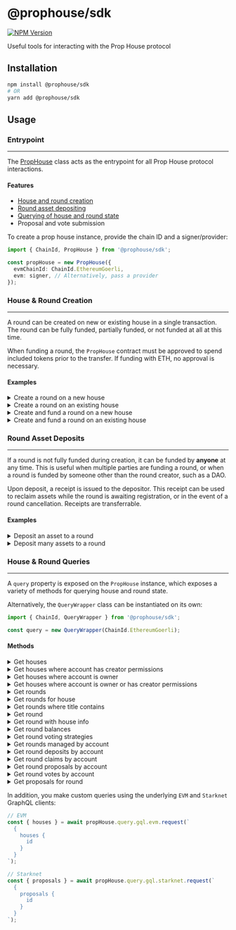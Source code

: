 # @prophouse/sdk

[![NPM Version](https://img.shields.io/npm/v/@prophouse/sdk.svg?style=flat)](https://www.npmjs.com/package/@prophouse/sdk)

Useful tools for interacting with the Prop House protocol

## Installation

```sh
npm install @prophouse/sdk
# OR
yarn add @prophouse/sdk
```

## Usage

### Entrypoint
---

The [PropHouse](src/prop-house.ts) class acts as the entrypoint for all Prop House protocol interactions.

#### Features

- [House and round creation](#house--round-creation)
- [Round asset depositing](#round-asset-deposits)
- [Querying of house and round state](#house--round-queries)
- Proposal and vote submission

To create a prop house instance, provide the chain ID and a signer/provider:

```ts
import { ChainId, PropHouse } from '@prophouse/sdk';

const propHouse = new PropHouse({
  evmChainId: ChainId.EthereumGoerli,
  evm: signer, // Alternatively, pass a provider
});
```

### House & Round Creation
---

A round can be created on new or existing house in a single transaction. The round can be fully funded, partially funded, or not funded at all at this time.

When funding a round, the `PropHouse` contract must be approved to spend included tokens prior to the transfer. If funding with ETH, no approval is necessary.

#### Examples

<details>
  <summary>Create a round on a new house</summary>

  ```ts
  import { AssetType, HouseType, RoundType, VotingStrategyType } from '@prophouse/sdk';

  const response = await propHouse.createRoundOnNewHouse(
    {
      houseType: HouseType.COMMUNITY,
      config: {
        contractURI: 'ipfs://bafkreignr3s2dplrfey3yiob2es4fvkgnlo2k7vjuigwswibbwpldvr5wi',
      },
    },
    {
      roundType: RoundType.TIMED,
      title: 'Test Round',
      description: 'A round used for testing purposes',
      config: {
        // Offer 5 ETH split between 10 winners, funded later
        awards: [
          {
            assetType: AssetType.ETH,
            amount: ethers.utils.parseEther('5'),
          },
        ],
        // Voting power for this round is determined by a user's Noun balance
        strategies: [
          {
            strategyType: VotingStrategyType.BALANCE_OF,
            assetType: AssetType.ERC721,
            address: NOUNS_TOKEN,
          },
        ],
        proposalPeriodStartUnixTimestamp: now + ONE_DAY_SEC,
        proposalPeriodDurationSecs: ONE_DAY_SEC,
        votePeriodDurationSecs: ONE_DAY_SEC,
        winnerCount: 10,
      },
    },
  );
  ```
</details>

<details>
  <summary>Create a round on an existing house</summary>

  ```ts
  import { AssetType, RoundType, VotingStrategyType } from '@prophouse/sdk';

  const response = await propHouse.createRoundOnExistingHouse(
    HOUSE_ADDRESS,
    {
      roundType: RoundType.TIMED,
      title: 'Test Round',
      description: 'A round used for testing purposes',
      config: {
        // Offer 5 ETH split between 10 winners, funded later
        awards: [
          {
            assetType: AssetType.ETH,
            amount: ethers.utils.parseEther('5'),
          },
        ],
        // Voting power for this round is determined by a user's Noun balance
        strategies: [
          {
            strategyType: VotingStrategyType.BALANCE_OF,
            assetType: AssetType.ERC721,
            address: NOUNS_TOKEN,
          },
        ],
        proposalPeriodStartUnixTimestamp: now + ONE_DAY_SEC,
        proposalPeriodDurationSecs: ONE_DAY_SEC,
        votePeriodDurationSecs: ONE_DAY_SEC,
        winnerCount: 10,
      },
    },
  );
  ```
</details>

<details>
  <summary>Create and fund a round on a new house</summary>

  ```ts
  import { Asset, AssetType, HouseType, RoundType, VotingStrategyType } from '@prophouse/sdk';

  // Offer 5 ETH split between 10 winners
  const assets: Asset[] = [
    {
      assetType: AssetType.ETH,
      amount: ethers.utils.parseEther('5'),
    },
  ];

  const response = await propHouse.createAndFundRoundOnNewHouse(
    {
      houseType: HouseType.COMMUNITY,
      config: {
        contractURI: 'ipfs://bafkreignr3s2dplrfey3yiob2es4fvkgnlo2k7vjuigwswibbwpldvr5wi',
      },
    },
    {
      roundType: RoundType.TIMED,
      title: 'Test Round',
      description: 'A round used for testing purposes',
      config: {
        awards: assets,
        // Voting power for this round is determined by a user's Noun balance
        strategies: [
          {
            strategyType: VotingStrategyType.BALANCE_OF,
            assetType: AssetType.ERC721,
            address: NOUNS_TOKEN,
          },
        ],
        proposalPeriodStartUnixTimestamp: now + ONE_DAY_SEC,
        proposalPeriodDurationSecs: ONE_DAY_SEC,
        votePeriodDurationSecs: ONE_DAY_SEC,
        winnerCount: 10,
      },
    },
    assets, // This example funds the round in full, but any amount is acceptable
  );
  ```
</details>

<details>
  <summary>Create and fund a round on an existing house</summary>

  ```ts
  import { Asset, AssetType, RoundType, VotingStrategyType } from '@prophouse/sdk';

  // Offer 5 ETH split between 10 winners
  const assets: Asset[] = [
    {
      assetType: AssetType.ETH,
      amount: ethers.utils.parseEther('5'),
    },
  ];

  const response = await propHouse.createAndFundRoundOnExistingHouse(
    HOUSE_ADDRESS,
    {
      roundType: RoundType.TIMED,
      title: 'Test Round',
      description: 'A round used for testing purposes',
      config: {
        awards: assets,
        // Voting power for this round is determined by a user's Noun balance
        strategies: [
          {
            strategyType: VotingStrategyType.BALANCE_OF,
            assetType: AssetType.ERC721,
            address: NOUNS_TOKEN,
          },
        ],
        proposalPeriodStartUnixTimestamp: now + ONE_DAY_SEC,
        proposalPeriodDurationSecs: ONE_DAY_SEC,
        votePeriodDurationSecs: ONE_DAY_SEC,
        winnerCount: 10,
      },
    },
    assets,
  );
  ```
</details>

### Round Asset Deposits
---

If a round is not fully funded during creation, it can be funded by **anyone** at any time. This is useful when multiple parties are funding a round, or when a round is funded by someone other than the round creator, such as a DAO.

Upon deposit, a receipt is issued to the depositor. This receipt can be used to reclaim assets while the round is awaiting registration, or in the event of a round cancellation. Receipts are transferrable.

#### Examples

<details>
  <summary>Deposit an asset to a round</summary>

  ```ts
  import { AssetType } from '@prophouse/sdk';

  // ETH
  await propHouse.depositTo(ROUND_ADDRESS, {
    assetType: AssetType.ETH,
    amount: ethers.utils.parseEther('1'),
  });

  // ERC20
  await propHouse.depositTo(ROUND_ADDRESS, {
    assetType: AssetType.ERC20,
    address: ERC20_TOKEN_ADDRESS,
    amount: ERC20_TOKEN_AMOUNT,
  });

  // ERC721
  await propHouse.depositTo(ROUND_ADDRESS, {
    assetType: AssetType.ERC721,
    address: ERC721_TOKEN_ADDRESS,
    tokenId: ERC721_TOKEN_ID,
  });

  // ERC1155
  await propHouse.depositTo(ROUND_ADDRESS, {
    assetType: AssetType.ERC1155,
    address: ERC1155_TOKEN_ADDRESS,
    amount: ERC1155_TOKEN_AMOUNT,
    tokenId: ERC1155_TOKEN_ID,
  });
  ```
</details>

<details>
  <summary>Deposit many assets to a round</summary>

  ```ts
  import { AssetType } from '@prophouse/sdk';

  await propHouse.batchDepositTo(ROUND_ADDRESS, [
    {
      assetType: AssetType.ETH,
      amount: ethers.utils.parseEther('1'),
    },
    {
      assetType: AssetType.ERC20,
      address: ERC20_TOKEN_ADDRESS,
      amount: ERC20_TOKEN_AMOUNT,
    },
    {
      assetType: AssetType.ERC721,
      address: ERC721_TOKEN_ADDRESS,
      tokenId: ERC721_TOKEN_ID,
    },
    {
      assetType: AssetType.ERC1155,
      address: ERC1155_TOKEN_ADDRESS,
      amount: ERC1155_TOKEN_AMOUNT,
      tokenId: ERC1155_TOKEN_ID,
    },
  ]);
  ```
</details>

### House & Round Queries
---

A `query` property is exposed on the `PropHouse` instance, which exposes a variety of methods for querying house and round state.

Alternatively, the `QueryWrapper` class can be instantiated on its own:

```ts
import { ChainId, QueryWrapper } from '@prophouse/sdk';

const query = new QueryWrapper(ChainId.EthereumGoerli);
```

#### Methods

<details>
  <summary>Get houses</summary>

  Get high-level house information for many houses. Accepts an optional pagination and ordering configuration.

  ```ts
  const { houses } = await propHouse.query.getHouses();
  ```
</details>

<details>
  <summary>Get houses where account has creator permissions</summary>

  Get paginated houses where the provided account has creator permissions. Accepts the account address, and an optional pagination and ordering configuration.

  ```ts
  const { houses } = await propHouse.query.getHousesWhereAccountHasCreatorPermissions(
    accountAddress,
  );
  ```
</details>

<details>
  <summary>Get houses where account is owner</summary>

  Get paginated houses where the provided account is the house owner. Accepts the account address, and an optional pagination and ordering configuration.

  ```ts
  const { houses } = await propHouse.query.getHousesWhereAccountIsOwner(
    accountAddress,
  );
  ```
</details>

<details>
  <summary>Get houses where account is owner or has creator permissions</summary>

  Get paginated houses where the provided account is the house owner or has creator permissions. Accepts the account address, and an optional pagination and ordering configuration.

  ```ts
  const { houses } = await propHouse.query.getHousesWhereAccountIsOwnerOrHasCreatorPermissions(
    accountAddress,
  );
  ```
</details>

<details>
  <summary>Get rounds</summary>

  Get high-level round information for many rounds. Accepts an optional pagination and ordering configuration.

  ```ts
  const { rounds } = await propHouse.query.getRounds();
  ```
</details>

<details>
  <summary>Get rounds for house</summary>

  Get high-level round information for many rounds on the provided house. Accepts the house address, and an optional pagination and ordering configuration.

  ```ts
  const { rounds } = await propHouse.query.getRoundsForHouse(houseAddress);
  ```
</details>

<details>
  <summary>Get rounds where title contains</summary>

  Get high-level round information for many rounds where the title contains the provided partial title text. Accepts the partial title text, and an optional pagination and ordering configuration.

  ```ts
  const { rounds } = await propHouse.query.getRoundsWhereTitleContains(
    partialTitleText,
  );
  ```
</details>

<details>
  <summary>Get round</summary>

  Get detailed information for a single round. Accepts the round address.

  ```ts
  const round = await propHouse.query.getRound(roundAddress);
  ```
</details>

<details>
  <summary>Get round with house info</summary>

  Get detailed information for a single round, including house information. Accepts the round address.

  ```ts
  const round = await propHouse.query.getRoundWithHouseInfo(roundAddress);
  ```
</details>

<details>
  <summary>Get round balances</summary>

  Get balance information for a single round. Accepts the round address, and an optional pagination and ordering configuration.

  ```ts
  const { balances } = await propHouse.query.getRoundBalances(roundAddress);
  ```
</details>

<details>
  <summary>Get round voting strategies</summary>

  Get voting strategy information for a single round. Accepts the round address, and an optional pagination and ordering configuration.

  ```ts
  const { votingStrategies } = await propHouse.query.getRoundVotingStrategies(
    roundAddress,
  );
  ```
</details>

<details>
  <summary>Get rounds managed by account</summary>

  Get paginated rounds currently managed by the provided account address. Accepts the account address, and an optional pagination and ordering configuration.

  ```ts
  const { rounds } = await propHouse.query.getRoundsManagedByAccount(
    accountAddress,
  );
  ```
</details>

<details>
  <summary>Get round deposits by account</summary>

  Get paginated round deposits by the provided account address. Accepts the depositor address, and an optional pagination and ordering configuration.

  ```ts
  const { deposits } = await propHouse.query.getRoundDepositsByAccount(
    accountAddress,
  );
  ```
</details>

<details>
  <summary>Get round claims by account</summary>

  Get paginated round claims by the provided account address. Accepts the claimer address, and an optional pagination and ordering configuration.

  ```ts
  const { claims } = await propHouse.query.getRoundClaimsByAccount(
    accountAddress,
  );
  ```
</details>

<details>
  <summary>Get round proposals by account</summary>

  Get paginated round proposals by the provided account address. Accepts the proposer address, and an optional pagination and ordering configuration.

  ```ts
  const { proposals } = await propHouse.query.getRoundProposalsByAccount(
    accountAddress,
  );
  ```
</details>

<details>
  <summary>Get round votes by account</summary>

  Get paginated round votes by the provided account address. Accepts the voter address, and an optional pagination and ordering configuration.

  ```ts
  const { votes } = await propHouse.query.getRoundVotesByAccount(
    accountAddress,
  );
  ```
</details>

<details>
  <summary>Get proposals for round</summary>

  Get paginated proposals for the provided round address. Accepts the round address, and an optional pagination and ordering configuration.

  ```ts
  const { proposals } = await propHouse.query.getProposalsForRound(roundAddress);
  ```
</details>

In addition, you make custom queries using the underlying `EVM` and `Starknet` GraphQL clients:

```ts
// EVM
const { houses } = await propHouse.query.gql.evm.request(`
  {
    houses {
      id
    }
  }
`);

// Starknet
const { proposals } = await propHouse.query.gql.starknet.request(`
  {
    proposals {
      id
    }
  }
`);
```
